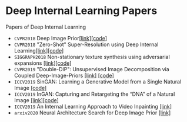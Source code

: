 # Deep Internal Learning Papers
Papers of Deep Internal Learning
* `CVPR2018` Deep Image Prior[[link]](https://dmitryulyanov.github.io/deep_image_prior)[[code]](https://github.com/DmitryUlyanov/deep-image-prior)
* `CVPR2018` "Zero-Shot" Super-Resolution using Deep Internal Learning[[link]](http://www.wisdom.weizmann.ac.il/~vision/zssr/)[[code]](https://github.com/assafshocher/ZSSR)
* `SIGGRAPH2018` Non-stationary texture synthesis using adversarial expansions [[link]](http://vcc.szu.edu.cn/index-2.html)[[code]](https://github.com/jessemelpolio/non-stationary_texture_syn)
* `CVPR2019` "Double-DIP": Unsupervised Image Decomposition via Coupled Deep-Image-Priors [[link]](http://www.wisdom.weizmann.ac.il/~vision/DoubleDIP/) [[code]](https://github.com/yossigandelsman/DoubleDIP)
* `ICCV2019` SinGAN: Learning a Generative Model from a Single Natural Image [[code]](https://github.com/tamarott/SinGAN)
* `ICCV2019` InGAN: Capturing and Retargeting the “DNA” of a Natural Image [[link]](http://www.wisdom.weizmann.ac.il/~vision/ingan/)[[code]](https://github.com/assafshocher/InGAN)
* `ICCV2019` An Internal Learning Approach to Video Inpainting [[link]](https://cs.stanford.edu/~haotianz/publications/video_inpainting/)
* `arxiv2020` Neural Architecture Search for Deep Image Prior [[link]](https://arxiv.org/pdf/2001.04776v1.pdf)
